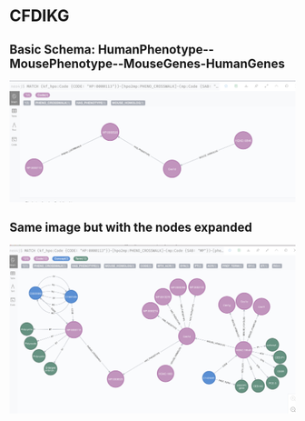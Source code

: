 # CFDIKG

## Basic Schema: HumanPhenotype--MousePhenotype--MouseGenes-HumanGenes
![alt text](https://github.com/TaylorResearchLab/CFDIKG/blob/master/images/umls_nodes.png)


## Same image but with the nodes expanded
![alt text](https://github.com/TaylorResearchLab/CFDIKG/blob/master/images/umls_expanded.png)
